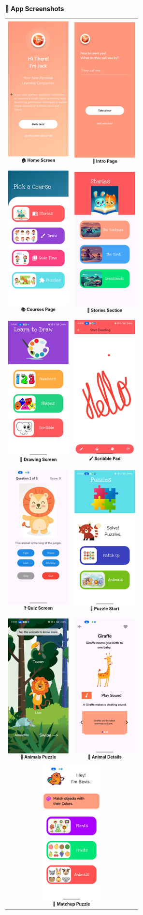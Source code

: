 ## 📸 App Screenshots

<table>
  <tr>
    <td align="center" style="padding: 10px;">
      <img src="SCREENSHOTS/1home_screen.jpg" width="200px"/><br>
      <b>🏠 Home Screen</b>
    </td>
    <td align="center" style="padding: 10px;">
      <img src="SCREENSHOTS/2intro_page.jpg" width="200px"/><br>
      <b>📘 Intro Page</b>
    </td>
  </tr>
  <tr>
    <td align="center" style="padding: 10px;">
      <img src="SCREENSHOTS/3courses.jpg" width="200px"/><br>
      <b>📚 Courses Page</b>
    </td>
    <td align="center" style="padding: 10px;">
      <img src="SCREENSHOTS/4stories.jpg" width="200px"/><br>
      <b>📖 Stories Section</b>
    </td>
  </tr>
  <tr>
    <td align="center" style="padding: 10px;">
      <img src="SCREENSHOTS/5draw.jpg" width="200px"/><br>
      <b>🎨 Drawing Screen</b>
    </td>
    <td align="center" style="padding: 10px;">
      <img src="SCREENSHOTS/5scribble.jpg" width="200px"/><br>
      <b>🖌️ Scribble Pad</b>
    </td>
  </tr>
  <tr>
    <td align="center" style="padding: 10px;">
      <img src="SCREENSHOTS/6quiz.jpg" width="200px"/><br>
      <b>❓ Quiz Screen</b>
    </td>
    <td align="center" style="padding: 10px;">
      <img src="SCREENSHOTS/7puzzle.jpg" width="200px"/><br>
      <b>🧩 Puzzle Start</b>
    </td>
  </tr>
  <tr>
    <td align="center" style="padding: 10px;">
      <img src="SCREENSHOTS/7puzzle_animals.jpg" width="200px"/><br>
      <b>🦁 Animals Puzzle</b>
    </td>
    <td align="center" style="padding: 10px;">
      <img src="SCREENSHOTS/7puzzle_animal_details.jpg" width="200px"/><br>
      <b>🐾 Animal Details</b>
    </td>
  </tr>
  <tr>
    <td align="center" colspan="2" style="padding: 10px;">
      <img src="SCREENSHOTS/7puzzle_matchup.jpg" width="200px"/><br>
      <b>🔄 Matchup Puzzle</b>
    </td>
  </tr>
</table>
